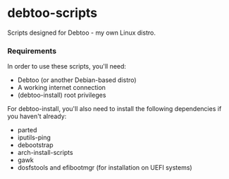# debtoo-scripts
Scripts designed for Debtoo - my own Linux distro.

### Requirements
In order to use these scripts, you'll need:
  - Debtoo (or another Debian-based distro)
  - A working internet connection
  - (debtoo-install) root privileges
 
 For debtoo-install, you'll also need to install the following dependencies if you haven't already:
  - parted
  - iputils-ping
  - debootstrap
  - arch-install-scripts
  - gawk
  - dosfstools and efibootmgr (for installation on UEFI systems)
